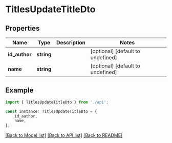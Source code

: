 # TitlesUpdateTitleDto


## Properties

Name | Type | Description | Notes
------------ | ------------- | ------------- | -------------
**id_author** | **string** |  | [optional] [default to undefined]
**name** | **string** |  | [optional] [default to undefined]

## Example

```typescript
import { TitlesUpdateTitleDto } from './api';

const instance: TitlesUpdateTitleDto = {
    id_author,
    name,
};
```

[[Back to Model list]](../README.md#documentation-for-models) [[Back to API list]](../README.md#documentation-for-api-endpoints) [[Back to README]](../README.md)
